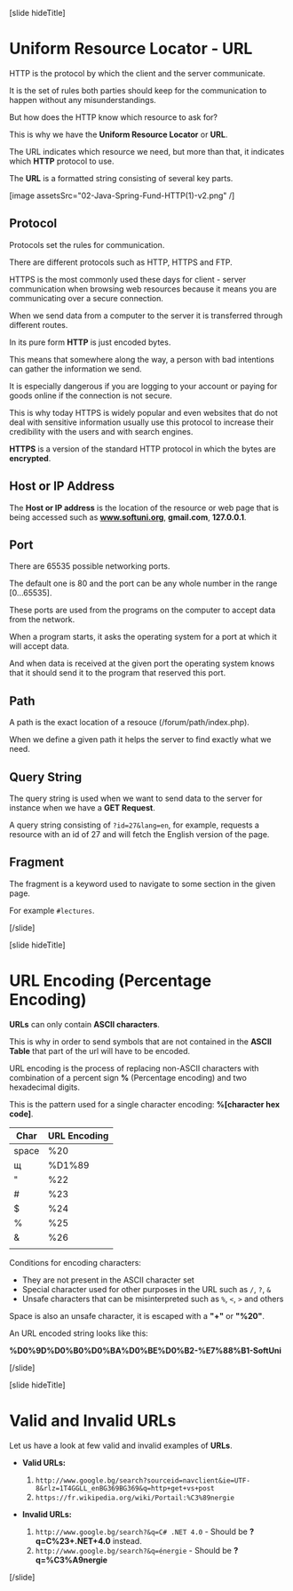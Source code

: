 [slide hideTitle]

# Uniform Resource Locator - URL

HTTP is the protocol by which the client and the server communicate.

It is the set of rules both parties should keep for the communication to happen without any misunderstandings.

But how does the HTTP know which resource to ask for? 

This is why we have the **Uniform Resource Locator** or **URL**.

The URL indicates which resource we need, but more than that, it indicates which **HTTP** protocol to use.

The **URL** is a formatted string consisting of several key parts. 

[image assetsSrc="02-Java-Spring-Fund-HTTP(1)-v2.png" /]

## Protocol

Protocols set the rules for communication.

There are different protocols such as HTTP, HTTPS and FTP. 

HTTPS is the most commonly used these days for client - server communication when browsing web resources because it means you are communicating over a secure connection.

When we send data from a computer to the server it is transferred through different routes.

In its pure form **HTTP** is just encoded bytes.

This means that somewhere along the way, a person with bad intentions can gather the information we send. 

It is especially dangerous if you are logging to your account or paying for goods online if the connection is not secure.

This is why today HTTPS is widely popular and even websites that do not deal with sensitive information usually use this protocol to increase their credibility with the users and with search engines.

**HTTPS** is a version of the standard HTTP protocol in which the bytes are **encrypted**.

## Host or IP Address

The **Host or IP address** is the location of the resource or web page that is being accessed such as **www.softuni.org**, **gmail.com**, **127.0.0.1**.

## Port

There are 65535 possible networking ports.

The default one is 80 and the port can be any whole number in the range [0...65535].

These ports are used from the programs on the computer to accept data from the network.

When a program starts, it asks the operating system for a port at which it will accept data.

And when data is received at the given port the operating system knows that it should send it to the program that reserved this port.



## Path

A path is the exact location of a resouce (/forum/path/index.php).

When we define a given path it helps the server to find exactly what we need.

## Query String

The query string is used when we want to send data to the server for instance when we have a **GET Request**.

A query string consisting of `?id=27&lang=en`, for example, requests a resource with an id of 27 and will fetch the English version of the page.

## Fragment

The fragment is a keyword used to navigate to some section in the given page.

For example `#lectures`.

[/slide]

[slide hideTitle]

# URL Encoding (Percentage Encoding)

**URLs** can only contain **ASCII characters**.

This is why in order to send symbols that are not contained in the **ASCII Table** that part of the url will have to be encoded.

URL encoding is the process of replacing non-ASCII characters with combination of a percent sign **%** (Percentage encoding) and two hexadecimal digits.

This is the pattern used for a single character encoding: **%[character hex code]**.

| **Char** | **URL Encoding** | 
| --- | --- |
| space | %20 |
| щ | %D1%89 |
| " | %22 |
| # | %23 |
| $ | %24 |
| % | %25 |
| & | %26 |
|   |   |

Conditions for encoding characters:

- They are not present in the ASCII character set
- Special character used for other purposes in the URL such as `/`, `?`, `&`
- Unsafe characters that can be misinterpreted such as `%`, `<`, `>` and others


Space is also an unsafe character, it is escaped with a **"+"** or **"%20"**.

An URL encoded string looks like this:

**%D0%9D%D0%B0%D0%BA%D0%BE%D0%B2-%E7%88%B1-SoftUni​**

[/slide]

[slide hideTitle]

# Valid and Invalid URLs

Let us have a look at few valid and invalid examples of **URLs**.

- **Valid URLs:**

    1. `http://www.google.bg/search?sourceid=navclient&ie=UTF-8&rlz=1T4GGLL_enBG369BG369&q=http+get+vs+post`
    2. `https://fr.wikipedia.org/wiki/Portail:%C3%89nergie​`


- **Invalid URLs:**

    1. `http://www.google.bg/search?&q=C# .NET 4.0` - Should be **?q=C%23+.NET+4.0​** instead.
    2. `http://www.google.bg/search?&q=énergie​` - Should be **?q=%C3%A9nergie**

[/slide]